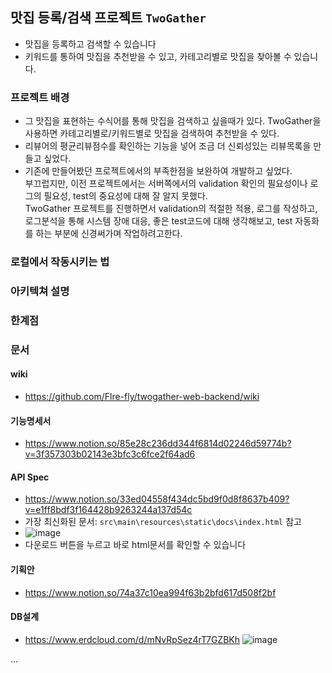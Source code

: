 ## 맛집 등록/검색 프로젝트 `TwoGather`

- 맛집을 등록하고 검색할 수 있습니다<br>
- 키워드를 통하여 맛집을 추천받을 수 있고, 카테고리별로 맛집을 찾아볼 수 있습니다.

### 프로젝트 배경
- 그 맛집을 표현하는 수식어를 통해 맛집을 검색하고 싶을때가 있다. TwoGather을 사용하면 카테고리별로/키워드별로 맛집을 검색하여 추천받을 수 있다.
- 리뷰어의 평균리뷰점수를 확인하는 기능을 넣어 조금 더 신뢰성있는 리뷰목록을 만들고 싶었다.
- 기존에 만들어봤던 프로젝트에서의 부족한점을 보완하여 개발하고 싶었다.
  <br>부끄럽지만, 이전 프로젝트에서는 서버쪽에서의 validation 확인의 필요성이나 로그의 필요성, test의 중요성에 대해 잘 알지 못했다.
  <br>TwoGather 프로젝트를 진행하면서 validation의 적절한 적용, 로그를 작성하고, 로그분석을 통해 시스템 장애 대응, 좋은 test코드에 대해 생각해보고, test 자동화를 하는 부분에 신경써가며 작업하려고한다.

### 로컬에서 작동시키는 법

### 아키텍쳐 설명

### 한계점

### 문서

#### wiki
- https://github.com/Flre-fly/twogather-web-backend/wiki
#### 기능명세서
- https://www.notion.so/85e28c236dd344f6814d02246d59774b?v=3f357303b02143e3bfc3c6fce2f64ad6

#### API Spec
- https://www.notion.so/33ed04558f434dc5bd9f0d8f8637b409?v=e1ff8bdf3f164428b9263244a137d54c
- 가장 최신화된 문서: `src\main\resources\static\docs\index.html` 참고
- ![image](https://user-images.githubusercontent.com/66842566/236997177-46160a24-f9db-4bbc-8d0c-cb7f7f6533c3.png)
- 다운로드 버튼을 누르고 바로 html문서를 확인할 수 있습니다

#### 기획안 
- https://www.notion.so/74a37c10ea994f63b2bfd617d508f2bf

#### DB설계
- https://www.erdcloud.com/d/mNvRpSez4rT7GZBKh
![image](https://user-images.githubusercontent.com/66842566/233318029-9a21ecaf-0631-4df0-a446-404a4c42e6ad.png)

...
